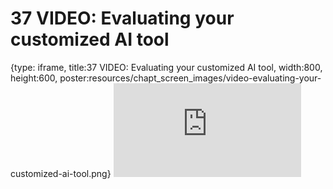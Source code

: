 # 37 VIDEO: Evaluating your customized AI tool
 
{type: iframe, title:37 VIDEO: Evaluating your customized AI tool, width:800, height:600, poster:resources/chapt_screen_images/video-evaluating-your-customized-ai-tool.png}
![](https://hutchdatascience.org/AI_for_Decision_Makers/no_toc/video-evaluating-your-customized-ai-tool.html)
 

 
